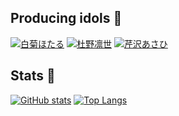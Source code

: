 ## Producing idols 🌄

[![白菊ほたる](https://img.shields.io/badge/CINDERELLA%20GIRLS-%E7%99%BD%E8%8F%8A%E3%81%BB%E3%81%9F%E3%82%8B-D162CB?style=flat)](https://idollist.idolmaster-official.jp/detail/20088)
[![杜野凛世](https://img.shields.io/badge/SHINY%20COLORS-%E6%9D%9C%E9%87%8E%E5%87%9B%E4%B8%96-89C3EB?style=flat)](https://idollist.idolmaster-official.jp/detail/50022)
[![芹沢あさひ](https://img.shields.io/badge/SHINY%20COLORS-%E8%8A%B9%E6%B2%A2%E3%81%82%E3%81%95%E3%81%B2-F30100?style=flat)](https://idollist.idolmaster-official.jp/detail/50013)

## Stats 🐾

[![GitHub stats](https://github-readme-stats.vercel.app/api?username=arrow2nd&count_private=true&title_color=0D386D&border_radius=5)](https://github.com/anuraghazra/github-readme-stats)
[![Top Langs](https://github-readme-stats.vercel.app/api/top-langs/?username=arrow2nd&layout=compact&langs_count=6&title_color=0D386D&border_radius=5)](https://github.com/anuraghazra/github-readme-stats)
